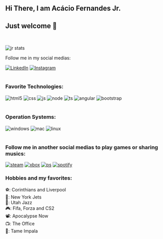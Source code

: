 ## Hi There, I am Acácio Fernandes Jr.
## Just welcome 🤗
<br>

![jr stats](https://github-readme-stats.vercel.app/api?username=acaciofjunior&theme=aura)

Follow me in my social medias:
<br>

[![LinkedIn](https://img.shields.io/badge/LinkedIn-0077B5?style=for-the-badge&logo=linkedin&logoColor=white)](https://www.linkedin.com/in/ac%C3%A1cio-fernandes-junior-839ba090/)
[![Instagram](https://img.shields.io/badge/Instagram-E4405F?style=for-the-badge&logo=instagram&logoColor=white)](https://www.instagram.com/af.ernandesjr/)
<br> <br>

### Favorite Technologies:
<div style="display: inline_block">
    <img align="center" alt="html5" src="https://img.shields.io/badge/HTML5-E34F26?style=for-the-badge&logo=html5&logoColor=white">
    <img align="center" alt="css" src="https://img.shields.io/badge/CSS3-1572B6?style=for-the-badge&logo=css3&logoColor=white">
    <img align="center" alt="js" src="https://img.shields.io/badge/JavaScript-F7DF1E?style=for-the-badge&logo=javascript&logoColor=black">
    <img align="center" alt="node" src="https://img.shields.io/badge/Node.js-43853D?style=for-the-badge&logo=node.js&logoColor=white">
    <img align="center" alt="ts" src="https://img.shields.io/badge/TypeScript-007ACC?style=for-the-badge&logo=typescript&logoColor=white">
    <img align="center" alt="angular" src="https://img.shields.io/badge/Angular-DD0031?style=for-the-badge&logo=angular&logoColor=white">
    <img align="center" alt="bootstrap" src="https://img.shields.io/badge/Bootstrap-563D7C?style=for-the-badge&logo=bootstrap&logoColor=white">
</div>
<br>

### Operation Systems:
<div style="display: inline_block">
    <img align="center" alt="windows" src="https://img.shields.io/badge/Windows-0078D6?style=for-the-badge&logo=windows&logoColor=white">
    <img align="center" alt="mac" src="https://img.shields.io/badge/mac%20os-000000?style=for-the-badge&logo=apple&logoColor=white">
    <img align="center" alt="linux" src="https://img.shields.io/badge/Linux-FCC624?style=for-the-badge&logo=linux&logoColor=black">
</div>
<br>

### Follow me in another social medias to play games or sharing musics:
[![steam](https://img.shields.io/badge/Steam-000000?style=for-the-badge&logo=steam&logoColor=white)](https://steamcommunity.com/id/cptfeels/)
[![xbox](https://img.shields.io/badge/Xbox-107C10?style=for-the-badge&logo=xbox&logoColor=white)](https://account.xbox.com/pt-BR/Profile?xr=mebarnav&csrf=Z6XtPzj_9pqobGgsj11gAfTQoPs6fArcICIOnDgNgud0ek7pErWOAK9YQ3uNRIGMXfCgy3HHtt3GIfxOtAMxbJP8Asw1&wa=wsignin1.0)
[![ps](https://img.shields.io/badge/PlayStation-003791?style=for-the-badge&logo=playstation&logoColor=white)](fernandesfeeLs)
[![spotify](https://img.shields.io/badge/Spotify-1ED760?&style=for-the-badge&logo=spotify&logoColor=white)](https://open.spotify.com/user/12180280275)


### Hobbies and my favorites:
⚽: Corinthians and Liverpool <br>
🏈: New York Jets <br>
🏀: Utah Jazz <br>
🎮: Fifa, Forza and CS2 <br>
📽️: Apocalypse Now <br>
📺: The Office <br>
🎵: Tame Impala <br>
